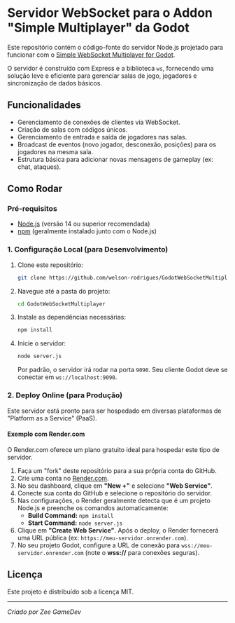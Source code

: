 # Servidor WebSocket para o Addon "Simple Multiplayer" da Godot

Este repositório contém o código-fonte do servidor Node.js projetado para funcionar com o [Simple WebSocket Multiplayer for Godot](https://github.com/welson-rodrigues/GodotWebSocketMultiplayer).

O servidor é construído com Express e a biblioteca `ws`, fornecendo uma solução leve e eficiente para gerenciar salas de jogo, jogadores e sincronização de dados básicos.

## Funcionalidades

* Gerenciamento de conexões de clientes via WebSocket.
* Criação de salas com códigos únicos.
* Gerenciamento de entrada e saída de jogadores nas salas.
* Broadcast de eventos (novo jogador, desconexão, posições) para os jogadores na mesma sala.
* Estrutura básica para adicionar novas mensagens de gameplay (ex: chat, ataques).

## Como Rodar

### Pré-requisitos

* [Node.js](https://nodejs.org/) (versão 14 ou superior recomendada)
* [npm](https://www.npmjs.com/) (geralmente instalado junto com o Node.js)

### 1. Configuração Local (para Desenvolvimento)

1.  Clone este repositório:
    ```sh
    git clone https://github.com/welson-rodrigues/GodotWebSocketMultiplayer
    ```
2.  Navegue até a pasta do projeto:
    ```sh
    cd GodotWebSocketMultiplayer
    ```
3.  Instale as dependências necessárias:
    ```sh
    npm install
    ```
4.  Inicie o servidor:
    ```sh
    node server.js
    ```
    Por padrão, o servidor irá rodar na porta `9090`. Seu cliente Godot deve se conectar em `ws://localhost:9090`.

### 2. Deploy Online (para Produção)

Este servidor está pronto para ser hospedado em diversas plataformas de "Platform as a Service" (PaaS).

#### Exemplo com Render.com

O Render.com oferece um plano gratuito ideal para hospedar este tipo de servidor.

1.  Faça um "fork" deste repositório para a sua própria conta do GitHub.
2.  Crie uma conta no [Render.com](https://render.com/).
3.  No seu dashboard, clique em **"New +"** e selecione **"Web Service"**.
4.  Conecte sua conta do GitHub e selecione o repositório do servidor.
5.  Nas configurações, o Render geralmente detecta que é um projeto Node.js e preenche os comandos automaticamente:
    * **Build Command:** `npm install`
    * **Start Command:** `node server.js`
6.  Clique em **"Create Web Service"**. Após o deploy, o Render fornecerá uma URL pública (ex: `https://meu-servidor.onrender.com`).
7.  No seu projeto Godot, configure a URL de conexão para `wss://meu-servidor.onrender.com` (note o **wss://** para conexões seguras).

## Licença

Este projeto é distribuído sob a licença MIT.

---
*Criado por Zee GameDev*

